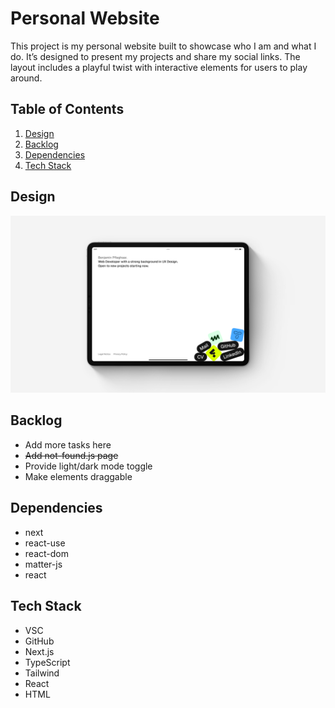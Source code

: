 # Personal Website

This project is my personal website built to showcase who I am and what I do. It’s designed to present my projects and
share my social links. The layout includes a playful twist with interactive elements for users to play around.

## Table of Contents

1. [Design](#design)
2. [Backlog](#backlog)
3. [Dependencies](#dependencies)
4. [Tech Stack](#tech-stack)

## Design

![Mockup](./assets/mockup.jpg)

## Backlog

- Add more tasks here
- ~~Add not-found.js page~~
- Provide light/dark mode toggle
- Make elements draggable

## Dependencies

- next
- react-use
- react-dom
- matter-js
- react

## Tech Stack

- VSC
- GitHub
- Next.js
- TypeScript
- Tailwind
- React
- HTML

